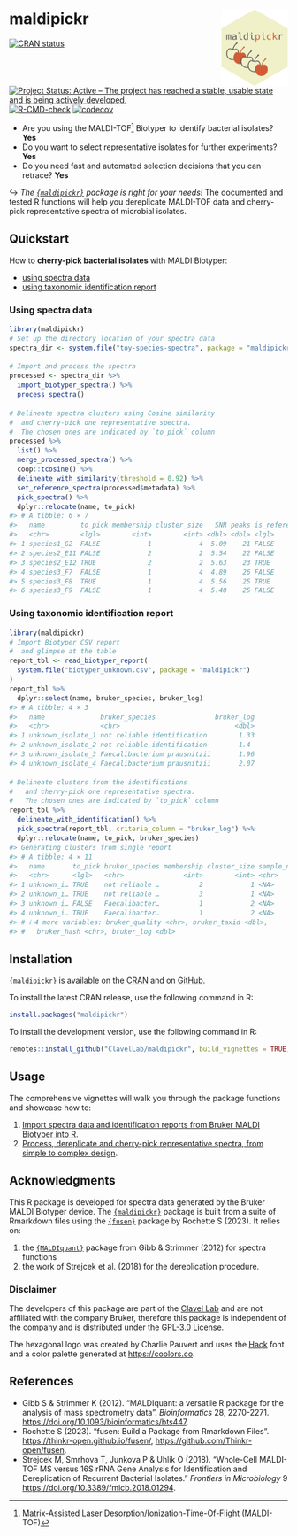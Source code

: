 
<!-- README.md is generated from README.Rmd. Please edit that file -->

# maldipickr <img src="man/figures/logo.png" align="right" height="138" />

<!-- badges: start -->

[![CRAN
status](https://www.r-pkg.org/badges/version/maldipickr)](https://CRAN.R-project.org/package=maldipickr)
[![Project Status: Active – The project has reached a stable, usable
state and is being actively
developed.](https://www.repostatus.org/badges/latest/active.svg)](https://www.repostatus.org/#active)
[![R-CMD-check](https://github.com/ClavelLab/maldipickr/actions/workflows/R-CMD-check.yaml/badge.svg)](https://github.com/ClavelLab/maldipickr/actions/workflows/R-CMD-check.yaml)
[![codecov](https://codecov.io/github/ClavelLab/maldipickr/branch/main/graph/badge.svg?token=JQABKDK2MB)](https://app.codecov.io/github/ClavelLab/maldipickr)
<!-- badges: end -->

- Are you using the MALDI-TOF[^1] Biotyper to identify bacterial
  isolates? **Yes**
- Do you want to select representative isolates for further experiments?
  **Yes**
- Do you need fast and automated selection decisions that you can
  retrace? **Yes**

↪ *The [`{maldipickr}`](https://github.com/ClavelLab/maldipickr) package
is right for your needs!* The documented and tested R functions will
help you dereplicate MALDI-TOF data and cherry-pick representative
spectra of microbial isolates.

## Quickstart

How to **cherry-pick bacterial isolates** with MALDI Biotyper:

- [using spectra data](#using-spectra-data)
- [using taxonomic identification
  report](#using-taxonomic-identification-report)

### Using spectra data

``` r
library(maldipickr)
# Set up the directory location of your spectra data
spectra_dir <- system.file("toy-species-spectra", package = "maldipickr")

# Import and process the spectra
processed <- spectra_dir %>%
  import_biotyper_spectra() %>%
  process_spectra()

# Delineate spectra clusters using Cosine similarity
#  and cherry-pick one representative spectra.
#  The chosen ones are indicated by `to_pick` column
processed %>%
  list() %>%
  merge_processed_spectra() %>%
  coop::tcosine() %>%
  delineate_with_similarity(threshold = 0.92) %>%
  set_reference_spectra(processed$metadata) %>%
  pick_spectra() %>%
  dplyr::relocate(name, to_pick)
#> # A tibble: 6 × 7
#>   name         to_pick membership cluster_size   SNR peaks is_reference
#>   <chr>        <lgl>        <int>        <int> <dbl> <dbl> <lgl>       
#> 1 species1_G2  FALSE            1            4  5.09    21 FALSE       
#> 2 species2_E11 FALSE            2            2  5.54    22 FALSE       
#> 3 species2_E12 TRUE             2            2  5.63    23 TRUE        
#> 4 species3_F7  FALSE            1            4  4.89    26 FALSE       
#> 5 species3_F8  TRUE             1            4  5.56    25 TRUE        
#> 6 species3_F9  FALSE            1            4  5.40    25 FALSE
```

### Using taxonomic identification report

``` r
library(maldipickr)
# Import Biotyper CSV report
#  and glimpse at the table
report_tbl <- read_biotyper_report(
  system.file("biotyper_unknown.csv", package = "maldipickr")
)
report_tbl %>%
  dplyr::select(name, bruker_species, bruker_log)
#> # A tibble: 4 × 3
#>   name              bruker_species               bruker_log
#>   <chr>             <chr>                             <dbl>
#> 1 unknown_isolate_1 not reliable identification        1.33
#> 2 unknown_isolate_2 not reliable identification        1.4 
#> 3 unknown_isolate_3 Faecalibacterium prausnitzii       1.96
#> 4 unknown_isolate_4 Faecalibacterium prausnitzii       2.07

# Delineate clusters from the identifications
#   and cherry-pick one representative spectra.
#   The chosen ones are indicated by `to_pick` column
report_tbl %>%
  delineate_with_identification() %>%
  pick_spectra(report_tbl, criteria_column = "bruker_log") %>%
  dplyr::relocate(name, to_pick, bruker_species)
#> Generating clusters from single report
#> # A tibble: 4 × 11
#>   name       to_pick bruker_species membership cluster_size sample_name hit_rank
#>   <chr>      <lgl>   <chr>               <int>        <int> <chr>          <int>
#> 1 unknown_i… TRUE    not reliable …          2            1 <NA>               1
#> 2 unknown_i… TRUE    not reliable …          3            1 <NA>               1
#> 3 unknown_i… FALSE   Faecalibacter…          1            2 <NA>               1
#> 4 unknown_i… TRUE    Faecalibacter…          1            2 <NA>               1
#> # ℹ 4 more variables: bruker_quality <chr>, bruker_taxid <dbl>,
#> #   bruker_hash <chr>, bruker_log <dbl>
```

## Installation

`{maldipickr}` is available on the
[CRAN](https://cran.r-project.org/package=maldipickr) and on
[GitHub](https://github.com/ClavelLab/maldipickr).

To install the latest CRAN release, use the following command in R:

``` r
install.packages("maldipickr")
```

To install the development version, use the following command in R:

``` r
remotes::install_github("ClavelLab/maldipickr", build_vignettes = TRUE)
```

## Usage

The comprehensive vignettes will walk you through the package functions
and showcase how to:

1.  [Import spectra data and identification reports from Bruker MALDI
    Biotyper into
    R](https://clavellab.github.io/maldipickr/articles/import-data-from-bruker-maldi-biotyper.html).
2.  [Process, dereplicate and cherry-pick representative spectra, from
    simple to complex
    design](https://clavellab.github.io/maldipickr/articles/dereplicate-bruker-maldi-biotyper-spectra.html).

## Acknowledgments

This R package is developed for spectra data generated by the Bruker
MALDI Biotyper device. The
[`{maldipickr}`](https://github.com/ClavelLab/maldipickr) package is
built from a suite of Rmarkdown files using the
[`{fusen}`](https://thinkr-open.github.io/fusen/) package by Rochette S
(2023). It relies on:

1.  the [`{MALDIquant}`](https://cran.r-project.org/package=MALDIquant)
    package from Gibb & Strimmer (2012) for spectra functions
2.  the work of Strejcek et al. (2018) for the dereplication procedure.

### Disclaimer

The developers of this package are part of the [Clavel
Lab](https://www.ukaachen.de/kliniken-institute/institut-fuer-medizinische-mikrobiologie/forschung/ag-clavel/)
and are not affiliated with the company Bruker, therefore this package
is independent of the company and is distributed under the [GPL-3.0
License](https://clavellab.github.io/maldipickr/LICENSE.html).

The hexagonal logo was created by Charlie Pauvert and uses the
[Hack](https://sourcefoundry.org/hack/) font and a color palette
generated at <https://coolors.co>.

## References

- Gibb S & Strimmer K (2012). “MALDIquant: a versatile R package for the
  analysis of mass spectrometry data”. *Bioinformatics* 28, 2270-2271.
  <https://doi.org/10.1093/bioinformatics/bts447>.
- Rochette S (2023). “fusen: Build a Package from Rmarkdown Files”.
  <https://thinkr-open.github.io/fusen/>,
  <https://github.com/Thinkr-open/fusen>.
- Strejcek M, Smrhova T, Junkova P & Uhlik O (2018). “Whole-Cell
  MALDI-TOF MS versus 16S rRNA Gene Analysis for Identification and
  Dereplication of Recurrent Bacterial Isolates.” *Frontiers in
  Microbiology* 9 <https://doi.org/10.3389/fmicb.2018.01294>.

[^1]: Matrix-Assisted Laser Desorption/Ionization-Time-Of-Flight
    (MALDI-TOF)
